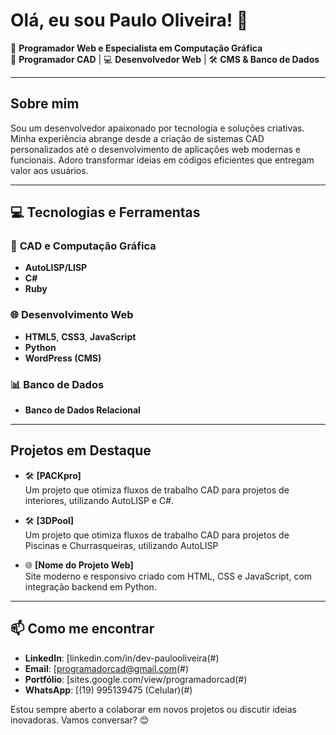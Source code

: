 # Olá, eu sou Paulo Oliveira! 👋

🚀 **Programador Web e Especialista em Computação Gráfica**  
🎨 **Programador CAD** | 💻 **Desenvolvedor Web** | 🛠️ **CMS & Banco de Dados**

---

## Sobre mim

Sou um desenvolvedor apaixonado por tecnologia e soluções criativas. Minha experiência abrange desde a criação de sistemas CAD personalizados até o desenvolvimento de aplicações web modernas e funcionais. Adoro transformar ideias em códigos eficientes que entregam valor aos usuários.

---

## 💻 Tecnologias e Ferramentas

### 🔷 **CAD e Computação Gráfica**
- **AutoLISP/LISP**
- **C#**
- **Ruby**

### 🌐 **Desenvolvimento Web**
- **HTML5**, **CSS3**, **JavaScript**
- **Python**
- **WordPress (CMS)**

### 📊 **Banco de Dados**
- **Banco de Dados Relacional**

---

## Projetos em Destaque

- 🛠️ **[PACKpro]**  
  Um projeto que otimiza fluxos de trabalho CAD para projetos de interiores, utilizando AutoLISP e C#.

- 🛠️ **[3DPool]**  
  Um projeto que otimiza fluxos de trabalho CAD para projetos de Piscinas e Churrasqueiras, utilizando AutoLISP

- 🌐 **[Nome do Projeto Web]**  
  Site moderno e responsivo criado com HTML, CSS e JavaScript, com integração backend em Python.

---

## 📫 Como me encontrar

- **LinkedIn**: [linkedin.com/in/dev-paulooliveira(#)
- **Email**: [programadorcad@gmail.com(#)
- **Portfólio**: [sites.google.com/view/programadorcad(#)
- **WhatsApp**: [(19) 995139475 (Celular)(#)

Estou sempre aberto a colaborar em novos projetos ou discutir ideias inovadoras. Vamos conversar? 😊
